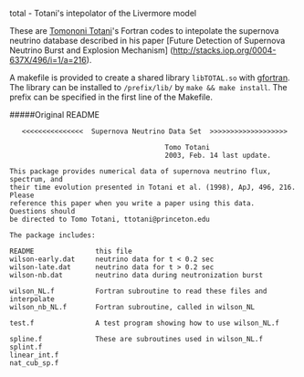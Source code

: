 total - Totani's intepolator of the Livermore model

These are [Tomononi Totani](http://tac.astron.s.u-tokyo.ac.jp/~totani/)'s 
Fortran codes to intepolate the supernova neutrino database described in 
his paper [Future Detection of Supernova Neutrino Burst and Explosion Mechanism]
(http://stacks.iop.org/0004-637X/496/i=1/a=216).

A makefile is provided to create a shared library ```libTOTAL.so``` with
[gfortran](http://gcc.gnu.org/wiki/GFortran).
The library can be installed to ```/prefix/lib/``` by ```make && make install```.
The prefix can be specified in the first line of the Makefile.

#####Original README
```
   <<<<<<<<<<<<<<<  Supernova Neutrino Data Set  >>>>>>>>>>>>>>>>>>>

                                      Tomo Totani
                                      2003, Feb. 14 last update.

This package provides numerical data of supernova neutrino flux, spectrum, and
their time evolution presented in Totani et al. (1998), ApJ, 496, 216.  Please
reference this paper when you write a paper using this data.  Questions should
be directed to Tomo Totani, ttotani@princeton.edu

The package includes:

README               this file
wilson-early.dat     neutrino data for t < 0.2 sec
wilson-late.dat      neutrino data for t > 0.2 sec
wilson-nb.dat        neutrino data during neutronization burst

wilson_NL.f          Fortran subroutine to read these files and interpolate
wilson_nb_NL.f       Fortran subroutine, called in wilson_NL

test.f               A test program showing how to use wilson_NL.f

spline.f             These are subroutines used in wilson_NL.f
splint.f
linear_int.f
nat_cub_sp.f

```
